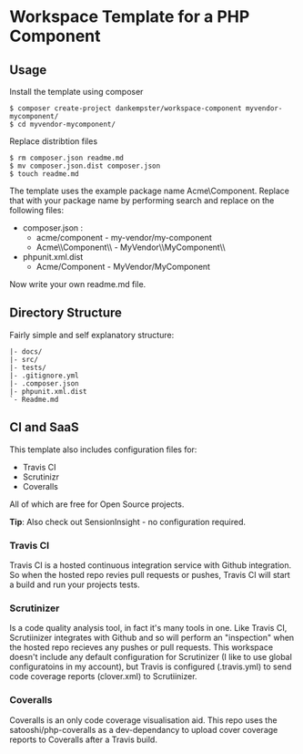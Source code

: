 # Workspace Template for a PHP Component

## Usage

Install the template using composer

    $ composer create-project dankempster/workspace-component myvendor-mycomponent/
    $ cd myvendor-mycomponent/

Replace distribtion files

    $ rm composer.json readme.md
    $ mv composer.json.dist composer.json
    $ touch readme.md

The template uses the example package name Acme\Component. Replace that with
your package name by performing search and replace on the following files:

  - composer.json :
      - acme/component - my-vendor/my-component
      - Acme\\\\Component\\\\ - MyVendor\\\\MyComponent\\\\
  - phpunit.xml.dist
      - Acme/Component - MyVendor/MyComponent

Now write your own readme.md file.

## Directory Structure

Fairly simple and self explanatory structure:

    |- docs/
    |- src/
    |- tests/
    |- .gitignore.yml
    |- .composer.json
    |- phpunit.xml.dist
    `- Readme.md

## CI and SaaS

This template also includes configuration files for:

 - Travis CI
 - Scrutinizr
 - Coveralls

All of which are free for Open Source projects.

__Tip__: Also check out SensionInsight - no configuration required.

### Travis CI

Travis CI is a hosted continuous integration service with Github integration.
So when the hosted repo revies pull requests or pushes, Travis CI will start
a build and run your projects tests.

### Scrutinizer

Is a code quality analysis tool, in fact it's many tools in one. Like Travis CI,
Scrutiinizer integrates with Github and so will perform an "inspection" when the
hosted repo recieves any pushes or pull requests.
This workspace doesn't include any default configuration for Scrutinizer (I like
to use global configuratoins in my account), but Travis is configured
(.travis.yml) to send code coverage reports (clover.xml) to Scrutiinizer.

### Coveralls

Coveralls is an only code coverage visualisation aid.
This repo uses the satooshi/php-coveralls as a dev-dependancy to upload cover
coverage reports to Coveralls after a Travis build.
